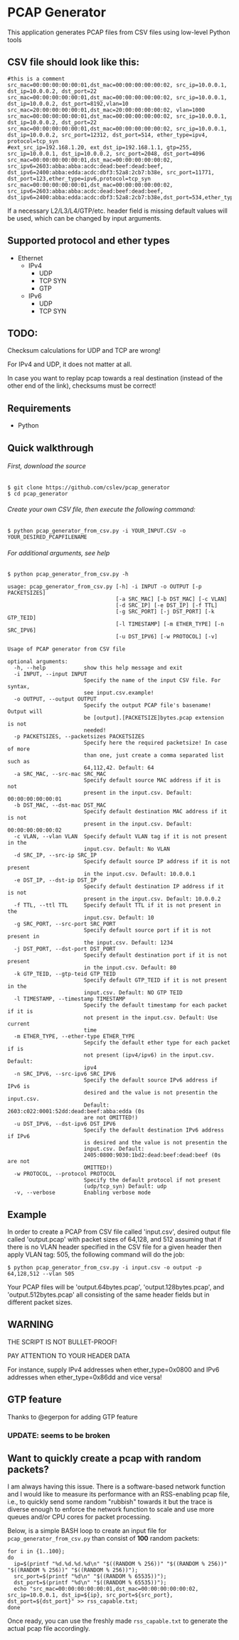 # PCAP Generator
This application generates PCAP files from CSV files using low-level Python tools

## CSV file should look like this:
```
#this is a comment
src_mac=00:00:00:00:00:01,dst_mac=00:00:00:00:00:02, src_ip=10.0.0.1, dst_ip=10.0.0.2, dst_port=22
src_mac=00:00:00:00:00:01,dst_mac=00:00:00:00:00:02, src_ip=10.0.0.1, dst_ip=10.0.0.2, dst_port=8192,vlan=10
src_mac=20:00:00:00:00:01,dst_mac=20:00:00:00:00:02, vlan=1000
src_mac=00:00:00:00:00:01,dst_mac=00:00:00:00:00:02, src_ip=10.0.0.1, dst_ip=10.0.0.2, dst_port=22
src_mac=00:00:00:00:00:01,dst_mac=00:00:00:00:00:02, src_ip=10.0.0.1, dst_ip=10.0.0.2, src_port=12312, dst_port=514, ether_type=ipv4, protocol=tcp_syn
#ext_src_ip=192.168.1.20, ext_dst_ip=192.168.1.1, gtp=255, src_ip=10.0.0.1, dst_ip=10.0.0.2, src_port=2048, dst_port=4096
src_mac=00:00:00:00:00:01,dst_mac=00:00:00:00:00:02, src_ipv6=2603:abba:abba:acdc:dead:beef:dead:beef, dst_ipv6=2400:abba:edda:acdc:dbf3:52a8:2cb7:b38e, src_port=11771, dst_port=123,ether_type=ipv6,protocol=tcp_syn
src_mac=00:00:00:00:00:01,dst_mac=00:00:00:00:00:02, src_ipv6=2603:abba:abba:acdc:dead:beef:dead:beef, dst_ipv6=2400:abba:edda:acdc:dbf3:52a8:2cb7:b38e,dst_port=534,ether_type=ipv6,protocol=udp

```
 If a necessary L2/L3/L4/GTP/etc. header field is missing default values will be used, which can be changed by input arguments.
 
## Supported protocol and ether types
- Ethernet
  - IPv4
    - UDP
    - TCP SYN
    - GTP
  - IPv6
    - UDP
    - TCP SYN

## TODO:
Checksum calculations for UDP and TCP are wrong!

For IPv4 and UDP, it does not matter at all.

In case you want to replay pcap towards a real destination (instead of the other end of the link), checksums must be correct!

## Requirements
 - Python
 
## Quick walkthrough
###### First, download the source
```
$ git clone https://github.com/cslev/pcap_generator
$ cd pcap_generator
```

###### Create your own CSV file, then execute the following command:
```
$ python pcap_generator_from_csv.py -i YOUR_INPUT.CSV -o YOUR_DESIRED_PCAPFILENAME
```

###### For additional arguments, see help
```
$ python pcap_generator_from_csv.py -h

usage: pcap_generator_from_csv.py [-h] -i INPUT -o OUTPUT [-p PACKETSIZES]
                                  [-a SRC_MAC] [-b DST_MAC] [-c VLAN]
                                  [-d SRC_IP] [-e DST_IP] [-f TTL]
                                  [-g SRC_PORT] [-j DST_PORT] [-k GTP_TEID]
                                  [-l TIMESTAMP] [-m ETHER_TYPE] [-n SRC_IPV6]
                                  [-u DST_IPV6] [-w PROTOCOL] [-v]

Usage of PCAP generator from CSV file

optional arguments:
  -h, --help            show this help message and exit
  -i INPUT, --input INPUT
                        Specify the name of the input CSV file. For syntax,
                        see input.csv.example!
  -o OUTPUT, --output OUTPUT
                        Specify the output PCAP file's basename! Output will
                        be [output].[PACKETSIZE]bytes.pcap extension is not
                        needed!
  -p PACKETSIZES, --packetsizes PACKETSIZES
                        Specify here the required packetsize! In case of more
                        than one, just create a comma separated list such as
                        64,112,42. Default: 64
  -a SRC_MAC, --src-mac SRC_MAC
                        Specify default source MAC address if it is not
                        present in the input.csv. Default: 00:00:00:00:00:01
  -b DST_MAC, --dst-mac DST_MAC
                        Specify default destination MAC address if it is not
                        present in the input.csv. Default: 00:00:00:00:00:02
  -c VLAN, --vlan VLAN  Specify default VLAN tag if it is not present in the
                        input.csv. Default: No VLAN
  -d SRC_IP, --src-ip SRC_IP
                        Specify default source IP address if it is not present
                        in the input.csv. Default: 10.0.0.1
  -e DST_IP, --dst-ip DST_IP
                        Specify default destination IP address if it is not
                        present in the input.csv. Default: 10.0.0.2
  -f TTL, --ttl TTL     Specify default TTL if it is not present in the
                        input.csv. Default: 10
  -g SRC_PORT, --src-port SRC_PORT
                        Specify default source port if it is not present in
                        the input.csv. Default: 1234
  -j DST_PORT, --dst-port DST_PORT
                        Specify default destination port if it is not present
                        in the input.csv. Default: 80
  -k GTP_TEID, --gtp-teid GTP_TEID
                        Specify default GTP_TEID if it is not present in the
                        input.csv. Default: NO GTP TEID
  -l TIMESTAMP, --timestamp TIMESTAMP
                        Specify the default timestamp for each packet if it is
                        not present in the input.csv. Default: Use current
                        time
  -m ETHER_TYPE, --ether-type ETHER_TYPE
                        Sepcify the default ether type for each packet if is
                        not present (ipv4/ipv6) in the input.csv. Default:
                        ipv4
  -n SRC_IPV6, --src-ipv6 SRC_IPV6
                        Specify the default source IPv6 address if IPv6 is
                        desired and the value is not presentin the input.csv.
                        Default: 2603:c022:0001:52dd:dead:beef:abba:edda (0s
                        are not OMITTED!)
  -u DST_IPV6, --dst-ipv6 DST_IPV6
                        Specify the default destination IPv6 address if IPv6
                        is desired and the value is not presentin the
                        input.csv. Default:
                        2405:0800:9030:1bd2:dead:beef:dead:beef (0s are not
                        OMITTED!)
  -w PROTOCOL, --protocol PROTOCOL
                        Specify the default protocol if not present
                        (udp/tcp_syn) Default: udp
  -v, --verbose         Enabling verbose mode

```

## Example
In order to create a PCAP from CSV file called 'input.csv', desired output file called 'output.pcap' with packet sizes of 64,128, and 512 assuming that if there is no VLAN header specified in the CSV file for a given header then apply VLAN tag: 505, the following command will do the job:
```
$ python pcap_generator_from_csv.py -i input.csv -o output -p 64,128,512 --vlan 505
```
Your PCAP files will be 'output.64bytes.pcap', 'output.128bytes.pcap', and 'output.512bytes.pcap' all consisting of the same header fields but in different packet sizes.

## WARNING
THE SCRIPT IS NOT BULLET-PROOF! 

PAY ATTENTION TO YOUR HEADER DATA

For instance, supply IPv4 addresses when ether_type=0x0800 and IPv6 addresses when ether_type=0x86dd and vice versa!

## GTP feature 
Thanks to @egerpon for adding GTP feature
### UPDATE: seems to be broken

## Want to quickly create a pcap with random packets?
I am always having this issue. There is a software-based network function and I would like to measure its performance with an RSS-enabling pcap file, i.e., to quickly send some random "rubbish" towards it but the trace is diverse enough to enforce the network function to scale and use more queues and/or CPU cores for packet processing.

Below, is a simple BASH loop to create an input file for `pcap_generator_from_csv.py` than consist of **100** random packets:
```
for i in {1..100}; 
do 
  ip=$(printf "%d.%d.%d.%d\n" "$((RANDOM % 256))" "$((RANDOM % 256))" "$((RANDOM % 256))" "$((RANDOM % 256))"); 
  src_port=$(printf "%d\n" "$((RANDOM % 65535))");
  dst_port=$(printf "%d\n" "$((RANDOM % 65535))"); 
  echo "src_mac=00:00:00:00:00:01,dst_mac=00:00:00:00:00:02, src_ip=10.0.0.1, dst_ip=${ip}, src_port=${src_port}, dst_port=${dst_port}" >> rss_capable.txt;
done
```
Once ready, you can use the freshly made `rss_capable.txt` to generate the actual pcap file accordingly.
